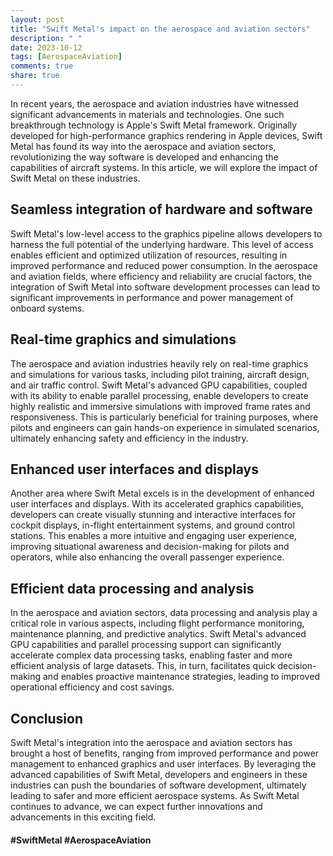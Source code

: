 ```yaml
---
layout: post
title: "Swift Metal's impact on the aerospace and aviation sectors"
description: " "
date: 2023-10-12
tags: [AerospaceAviation]
comments: true
share: true
---
```


In recent years, the aerospace and aviation industries have witnessed significant advancements in materials and technologies. One such breakthrough technology is Apple's Swift Metal framework. Originally developed for high-performance graphics rendering in Apple devices, Swift Metal has found its way into the aerospace and aviation sectors, revolutionizing the way software is developed and enhancing the capabilities of aircraft systems. In this article, we will explore the impact of Swift Metal on these industries.

## Seamless integration of hardware and software
Swift Metal's low-level access to the graphics pipeline allows developers to harness the full potential of the underlying hardware. This level of access enables efficient and optimized utilization of resources, resulting in improved performance and reduced power consumption. In the aerospace and aviation fields, where efficiency and reliability are crucial factors, the integration of Swift Metal into software development processes can lead to significant improvements in performance and power management of onboard systems.

## Real-time graphics and simulations
The aerospace and aviation industries heavily rely on real-time graphics and simulations for various tasks, including pilot training, aircraft design, and air traffic control. Swift Metal's advanced GPU capabilities, coupled with its ability to enable parallel processing, enable developers to create highly realistic and immersive simulations with improved frame rates and responsiveness. This is particularly beneficial for training purposes, where pilots and engineers can gain hands-on experience in simulated scenarios, ultimately enhancing safety and efficiency in the industry.

## Enhanced user interfaces and displays
Another area where Swift Metal excels is in the development of enhanced user interfaces and displays. With its accelerated graphics capabilities, developers can create visually stunning and interactive interfaces for cockpit displays, in-flight entertainment systems, and ground control stations. This enables a more intuitive and engaging user experience, improving situational awareness and decision-making for pilots and operators, while also enhancing the overall passenger experience.

## Efficient data processing and analysis
In the aerospace and aviation sectors, data processing and analysis play a critical role in various aspects, including flight performance monitoring, maintenance planning, and predictive analytics. Swift Metal's advanced GPU capabilities and parallel processing support can significantly accelerate complex data processing tasks, enabling faster and more efficient analysis of large datasets. This, in turn, facilitates quick decision-making and enables proactive maintenance strategies, leading to improved operational efficiency and cost savings.

## Conclusion
Swift Metal's integration into the aerospace and aviation sectors has brought a host of benefits, ranging from improved performance and power management to enhanced graphics and user interfaces. By leveraging the advanced capabilities of Swift Metal, developers and engineers in these industries can push the boundaries of software development, ultimately leading to safer and more efficient aerospace systems. As Swift Metal continues to advance, we can expect further innovations and advancements in this exciting field.

#### #SwiftMetal #AerospaceAviation